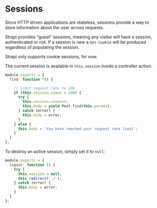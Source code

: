 # Sessions

Since HTTP driven applications are stateless, sessions provide a way to store information
about the user across requests.

Strapi provides "guest" sessions, meaning any visitor will have a session,
authenticated or not. If a session is new a `Set-Cookie` will be produced regardless
of populating the session.

Strapi only supports cookie sessions, for now.

The current session is available in `this.session` inside a controller action.

```js
module.exports = {
  find: function *() {

    // Limit request rate to 100
    if (this.session.views < 100) {
      try {
        this.session.views++;
        this.body = yield Post.find(this.params);
      } catch (error) {
        this.body = error;
      }
    } else {
      this.body = 'You have reached your request rate limit';
    }
  }
};  
```

To destroy an active session, simply set it to `null`:

```js
module.exports = {
  logout: function () {
    try {
      this.session = null;
      this.redirect('./');
    } catch (error) {
      this.body = error;
    }
  }
};  
```
